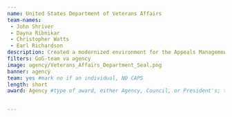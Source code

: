 ```yaml
---
name: United States Department of Veterans Affairs
team-names: 
 - John Shriver
 - Dayna Ribnikar
 - Christopher Watts
 - Earl Richardson
description: Created a modernized environment for the Appeals Management Office Operations Team to successfully process Appeals Modernization Act claims in a timely manner. The team also improved their output by upgrading systems and processes and providing the necessary tools for claims processors in the field.
filters: GoG-team va agency
image: agency/Veterans_Affairs_Department_Seal.png
banner: agency
team: yes #mark no if an individual, NO CAPS 
length: short
award: Agency #type of award, either Agency, Council, or President's; this is case sensitive so make sure to match the options listed exactly. This section generates the format of the card


---
```

